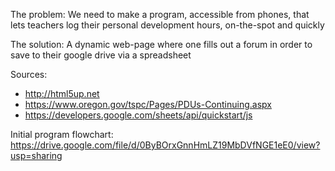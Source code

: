 The problem:
We need to make a program, accessible from phones, that lets teachers log their personal development hours, on-the-spot and quickly

The solution:
A dynamic web-page where one fills out a forum in order to save to their google drive via a spreadsheet

Sources:
- http://html5up.net
- https://www.oregon.gov/tspc/Pages/PDUs-Continuing.aspx
- https://developers.google.com/sheets/api/quickstart/js

Initial program flowchart: https://drive.google.com/file/d/0ByBOrxGnnHmLZ19MbDVfNGE1eE0/view?usp=sharing

